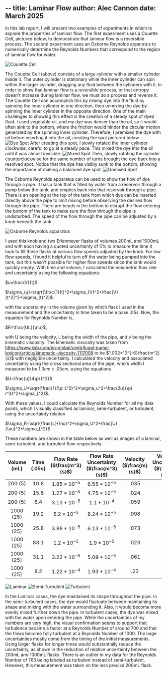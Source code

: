 --
title: Laminar Flow
author: Alec Cannon
date: March 2025
---

In this lab report, I will present two examples of experiments in which to explore the properties of laminar flow. The first experiment uses a Couette Cell, pictured below, to demonstrate that laminar flow is a reversible process. The second experiment uses an Osborne Reynolds apparatus to numerically determine the Reynolds Numbers that correspond to the region of laminar flow for water.

![Coulette Cell](images/couette.jpg)

The Couette Cell (above) consists of a large cylinder with a smaller cylinder inside it. The outer cylinder is stationary while the inner cylinder can spin within the larger cylinder, dragging any fluid between the cylinders with it. In order to show that laminar flow is a reversible process, or that entropy doesn't increase during laminar flow, we must do a process and reverse it. The Couette Cell can accomplish this by mixing dye into the fluid by spinning the inner cylinder in one direction, then unmixing the dye by spinning the inner cylinder in the opposite direction. One of the main challenges to showing this effect is the creation of a steady spot of dyed fluid. I used vegetable oil, and my dye was denser than the oil, so it would often sink to the bottom, where the friction would hinder the circular motion generated by the spinning inner cylinder. Therefore, I premixed the dye with oil before inserting it into the oil, creating the spot pictured below.
![Dye Spot](images/initial_spot.jpg)
After creating this spot, I slowly rotated the inner cylinder clockwise, careful to go at a steady pace. This mixed the dye into the oil until it was almost invisible. 
![Mixed Spot](images/mixed.jpg)
Then, slowly rotating the cylinder counterclockwise for the same number of turns brought the dye back into a resolved spot. Notice that the dye has visibly sunk to the bottom, showing the importance of making a balanced dye spot.
![Unmixed Spot](images/unmixed.jpg)

The Osborne Reynolds apparatus can be used to show the flow of dye through a pipe. It has a tank that is filled by water from a reservoir through a pump below the tank, and empties back into that reservoir through a pipe. There is an opening at the top of the tank from which dye can be inserted directly above the pipe to limit mixing before observing the desired flow through the pipe. There are beads in the bottom to disrupt the flow entering the bottom of the tank to make sure the flow through the pipe is undisturbed. The speed of the flow through the pipe can be adjusted by a knob beneath the tank.

![Osborne Reynolds apparatus](images/reynold.jpg)

I used this knob and two Erlenmeyer flasks of volumes 200mL and 1000mL and with each having a quoted uncertainty of 5% to measure the time it took to fill these flasks at various flow speeds adjusted by the knob. For low flow speeds, I found it helpful to turn off the water being pumped into the tank, but this wasn't possible for higher flow speeds since the tank would quickly empty. With time and volume, I calculated the volumetric flow rate and uncertainty using the following equations: 

$u=\frac{V}{t}$

$\sigma_{u}=\sqrt{\frac{1}{t}^2*\sigma_{V}^2+\frac{V}{t^2}^2*\sigma_{t}^2}$.

with the uncertainty in the volume given by which flask I used in the measurement and the uncertainty in time taken to be a base .05s. Now, the equation for Reynolds Number is,

$R=\frac{UL}{\nu}$,

with U being the velocity, L being the width of the pipe, and $\nu$ being the kinematic viscosity. The kinematic viscosity was taken from https://www.ksb.com/en-global/centrifugal-pump-lexicon/article/kinematic-viscosity-1117008 to be $1.002*10^{-6}\frac{m^2}{s}$ with negligible uncertainty. I calculated the velocity and associated uncertainty using the cross sectional area of the pipe, who's width I measured to be $1.3cm\pm .05cm$, using the equations

$U=\frac{u}{4\pi L^2}$

$\sigma_U=\sqrt{\frac{1}{\pi L^2}^2*\sigma_u^2+\frac{2u}{\pi r^3}^2*\sigma_L^2}$.

With these values, I could calculate the Reynolds Number for all my data points, which I visually classified as laminar, semi-turbulent, or turbulent, using the uncertainty relation

$\sigma_R=\sqrt{\frac{L}{\nu}^2*\sigma_U^2+\frac{U}{\nu}^2*\sigma_L^2}$

These numbers are shown in the table below as well as images of a laminar, semi-turbulent, and turbulent flow respectively.

| Volume (mL) | Time (.05s) | Flow Rate ($\frac{m^3}{s}$) | Flow Rate Uncertainty ($\frac{m^3}{s}$) | Velocity ($\frac{m}{s}$) | Velocity Uncertainty ($\frac{m}{s}$) | Reynolds Number | Reynolds Number Uncertainty | Classification |
| :-: | :-: | :-: | :-: | :-: | :-: | :-: | :-: | :-: |
| 200 (5) | 10.8 | $1.85 * 10^{-5}$ | $6.55 * 10^{-5}$ | .035 | .12 | 454 | 1556 | Laminar |
| 200 (5) | 15.8 | $1.27 * 10^{-5}$ | $4.75 * 10^{-5}$ | .024 | .089 | 311 | 1155 | Laminar |
| 200 (5) | 6.4 | $3.13 * 10^{-5}$ | $1.1 * 10^{-4}$ | .059 | .21 | 765 | 2725 | Turbulent |
| 1000 (25) | 19.2 | $5.2 * 10^{-5}$ | $8.24 * 10^{-5}$ | .098 | .16 | 1271 | 2076 | Turbulent |
| 1000 (25) | 25.8 | $3.88 * 10^{-5}$ | $6.13 * 10^{-5}$ | .073 | .12 | 947 | 1557 | Semi-turbulent |
| 1000 (25) | 83.1 | $1.2 * 10^{-5}$ | $1.9 * 10^{-5}$ | .023 | .036 | 298 | 467 | Laminar |
| 1000 (25) | 31.1 | $3.22 * 10^{-5}$ | $5.09 * 10^{-5}$ | .061 | .096 | 791 | 1246 | Semi-turbulent |
| 1000 (25) | 8.2 | $1.22 * 10^{-4}$ | $1.93 * 10^{-4}$ | .23 | .36 | 2984 | 4672 | Turbulent |

![Laminar](images/1000_83.1s.jpg)
![Semi-Turbulent](images/1000_25.8s.jpg)
![Turbulent](images/1000_8.2s.jpg)

In the Laminar cases, the dye maintained its shape throughout the pipe. In the semi-turbulent cases, the dye would fluctuate between maintaining its shape and mixing with the water surrounding it. Also, it would become more evenly mixed further down the pipe. In turbulent cases, the dye was mixed with the water upon entering the pipe. While the uncertainties of my numbers are very high, the visual confirmation seems to support that turbulence became a factor at a Reynolds Number of around 700 and that the flows become fully turbulent at a Reynolds Number of 1000. The large uncertainties mostly come from the timing of the initial measurements. Using larger flasks for longer times would substantially reduce the uncertainty, as shown in the reduction of relative uncertainty between the 200mL and 1000mL flasks. There is an outlier in my data for the Reynolds Number of 765 being labeled as turbulent instead of semi-turbulent. However, this measurement was taken on the less precise 200mL flask. 


```python

```


```python

```


```python

```


```python

```
